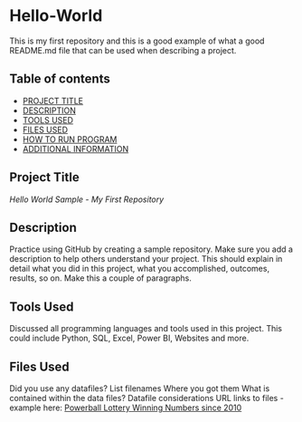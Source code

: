 # Hello-World
This is my first repository and this is a good example of what a good README.md file that can be used when describing a project. 

## Table of contents

- [PROJECT TITLE](#Project-Title)
- [DESCRIPTION](#Description)
- [TOOLS USED](#Tools-Used)
- [FILES USED](#Files-Used)
- [HOW TO RUN PROGRAM](#How-To-Run-Program)
- [ADDITIONAL INFORMATION](#Additional-Information)


## Project Title

*Hello World Sample - My First Repository*

## Description

Practice using GitHub by creating a sample repository. Make sure you add a description to help others understand your project. This should explain in detail what you did in this project, what you accomplished, outcomes, results, so on. Make this a couple of paragraphs.

## Tools Used

Discussed all programming languages and tools used in this project. This could include Python, SQL, Excel, Power BI, Websites and more.

## Files Used

Did you use any datafiles?
List filenames
Where you got them
What is contained within the data files?
Datafile considerations
URL links to files - example here: [Powerball Lottery Winning Numbers since 2010](url)

